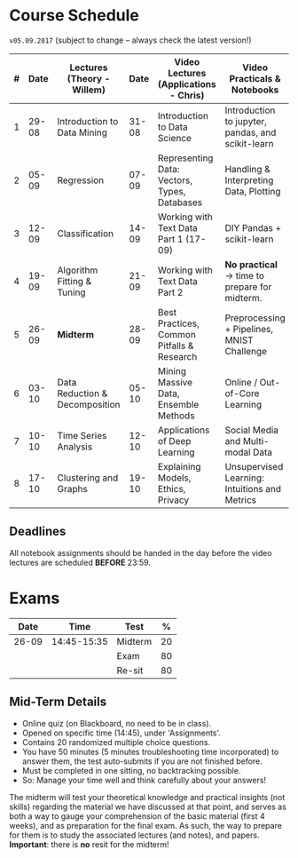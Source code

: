 # Course Schedule

`v05.09.2017` (subject to change – always check the latest version!)

| #    | Date  | Lectures (Theory - Willem)      | Date  | Video Lectures (Applications - Chris)         | Video Practicals & Notebooks                        |
| ---- | ----- | ------------------------------- | ----- | --------------------------------------------- | --------------------------------------------------- |
| 1    | 29-08 | Introduction to Data Mining     | 31-08 | Introduction to Data Science                  | Introduction to jupyter, pandas, and scikit-learn   |
| 2    | 05-09 | Regression                      | 07-09 | Representing Data: Vectors, Types, Databases  | Handling & Interpreting Data, Plotting              |
| 3    | 12-09 | Classification                  | 14-09 | Working with Text Data Part 1 (17-09)         | DIY Pandas + scikit-learn                           |
| 4    | 19-09 | Algorithm Fitting & Tuning      | 21-09 | Working with Text Data Part 2                 | **No practical** -> time to prepare for midterm.    |
| 5    | 26-09 | **Midterm**                     | 28-09 | Best Practices, Common Pitfalls & Research    | Preprocessing + Pipelines, MNIST Challenge          |
| 6    | 03-10 | Data Reduction & Decomposition  | 05-10 | Mining Massive Data, Ensemble Methods         | Online / Out-of-Core Learning                       |
| 7    | 10-10 | Time Series Analysis            | 12-10 | Applications of Deep Learning                 | Social Media and Multi-modal Data                   |
| 8    | 17-10 | Clustering and Graphs           | 19-10 | Explaining Models, Ethics, Privacy            | Unsupervised Learning: Intuitions and Metrics       |

## Deadlines

All notebook assignments should be handed in the day before the video lectures are scheduled **BEFORE** 23:59.

# Exams

| Date  | Time        | Test                                                       | %   |
| ----- | ----------- | ---------------------------------------------------------- | --- |
| 26-09 | 14:45-15:35 | Midterm                                                    | 20  |
|      	|             | Exam                                                       | 80  |
|     	|             | Re-sit                                                     | 80  |

##  Mid-Term Details

- Online quiz (on Blackboard, no need to be in class).
- Opened on specific time (14:45), under 'Assignments'.
- Contains 20 randomized multiple choice questions.
- You have 50 minutes (5 minutes troubleshooting time incorporated) to answer
  them, the test auto-submits if you are not finished before.
- Must be completed in one sitting, no backtracking possible.
- So: Manage your time well and think carefully about your answers!

The midterm will test your theoretical knowledge and practical insights (not skills) regarding the material we have discussed at that point, and serves as both a way to gauge your comprehension of the basic material (first 4 weeks), and as preparation for the final exam. As such, the way to prepare for them is to study the associated lectures (and notes), and papers. **Important**: there is **no** resit for the midterm!
